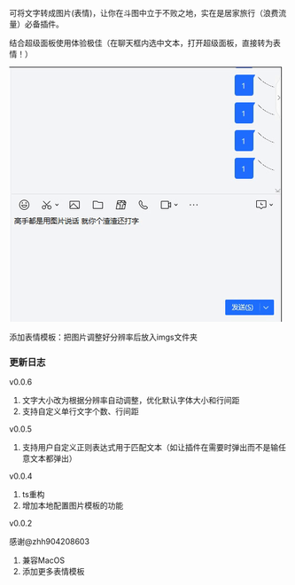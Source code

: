可将文字转成图片(表情)，让你在斗图中立于不败之地，实在是居家旅行（浪费流量）必备插件。

结合超级面板使用体验极佳（在聊天框内选中文本，打开超级面板，直接转为表情！）

![image](./yanshi.gif)

添加表情模板：把图片调整好分辨率后放入imgs文件夹

### 更新日志
v0.0.6
1. 文字大小改为根据分辨率自动调整，优化默认字体大小和行间距
2. 支持自定义单行文字个数、行间距

v0.0.5
1. 支持用户自定义正则表达式用于匹配文本（如让插件在需要时弹出而不是输任意文本都弹出）

v0.0.4
1. ts重构
2. 增加本地配置图片模板的功能

v0.0.2 

 感谢@zhh904208603
1. 兼容MacOS
2. 添加更多表情模板
